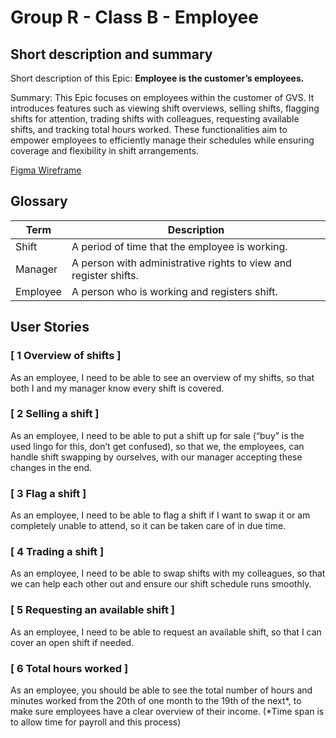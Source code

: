 # Group R - Class B - Employee

## Short description and summary

Short description of this Epic: **Employee is the customer’s employees.**

Summary:
This Epic focuses on employees within the customer of GVS. It introduces features such as viewing shift overviews, selling shifts, flagging shifts for attention, trading shifts with colleagues, requesting available shifts, and tracking total hours worked. These functionalities aim to empower employees to efficiently manage their schedules while ensuring coverage and flexibility in shift arrangements.

[Figma Wireframe](https://www.figma.com/file/HP6q9ZMzGzcP7QbLuuagoz/GVS-Employee-Wireframe?type=design&node-id=0-1&mode=design&t=UBH1B2rOPIuu0Mh0-0)

## Glossary

| Term      | Description                                                             |
| --------- | ----------------------------------------------------------------------- |
| Shift     | A period of time that the employee is working.                          |
| Manager   | A person with administrative rights to view and register shifts.        |
| Employee  | A person who is working and registers shift.                            |

## User Stories

### [ 1 Overview of shifts ]
As an employee, I need to be able to see an overview of my shifts, so that both I and my manager know every shift is covered.

### [ 2 Selling a shift ]
As an employee, I need to be able to put a shift up for sale (“buy” is the used lingo for this, don’t get confused), so that we, the employees, can handle shift swapping by ourselves, with our manager accepting these changes in the end.

### [ 3 Flag a shift ]
As an employee, I need to be able to flag a shift if I want to swap it or am completely unable to attend, so it can be taken care of in due time.

### [ 4 Trading a shift ]
As an employee, I need to be able to swap shifts with my colleagues, so that we can help each other out and ensure our shift schedule runs smoothly.

### [ 5 Requesting an available shift ]

As an employee, I need to be able to request an available shift, so that I can cover an open shift if needed.

### [ 6 Total hours worked ]

As an employee, you should be able to see the total number of hours and minutes worked from the 20th of one month to the 19th of the next*, to make sure employees have a clear overview of their income.
(*Time span is to allow time for payroll and this process)

